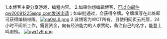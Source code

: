 1.本博客主要分享游戏、编程内容。
2.如果你想编辑博客，可以向邮件qw20091225@qq.com发送申请；如审批通过，会获得令牌。令牌填写在此处即可获得编辑权限。<a href="https://imgtu.com/i/qa0sL6"><img src="https://s1.ax1x.com/2022/03/26/qa0sL6.png" alt="qa0sL6.png" border="0" /></a>
2.该博客为WCT所有，且使用网页云托管，24小时不间断工作，需要资金，向有经济能力的人求赞助，备注自己的名字，能登上鸣谢榜。
<a href="https://imgtu.com/i/qwr1y9"><img src="https://s1.ax1x.com/2022/03/27/qwr1y9.png" alt="qwr1y9.png" border="0" /></a>




